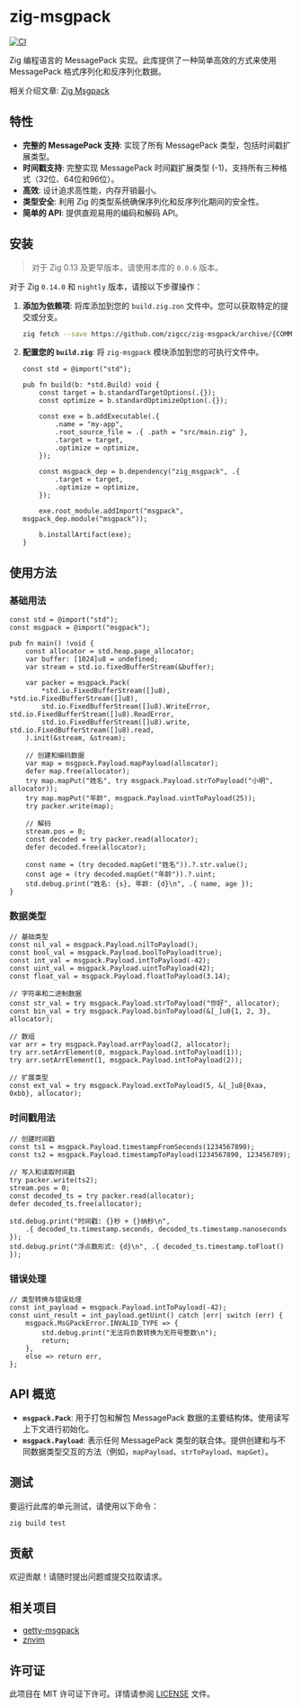 # zig-msgpack

[![CI](https://github.com/zigcc/zig-msgpack/actions/workflows/ci.yml/badge.svg)](https://github.com/zigcc/zig-msgpack/actions/workflows/ci.yml)

Zig 编程语言的 MessagePack 实现。此库提供了一种简单高效的方式来使用 MessagePack 格式序列化和反序列化数据。

相关介绍文章: [Zig Msgpack](https://blog.nvimer.org/2025/05/03/zig-msgpack/)

## 特性

- **完整的 MessagePack 支持**: 实现了所有 MessagePack 类型，包括时间戳扩展类型。
- **时间戳支持**: 完整实现 MessagePack 时间戳扩展类型 (-1)，支持所有三种格式（32位、64位和96位）。
- **高效**: 设计追求高性能，内存开销最小。
- **类型安全**: 利用 Zig 的类型系统确保序列化和反序列化期间的安全性。
- **简单的 API**: 提供直观易用的编码和解码 API。

## 安装

> 对于 Zig 0.13 及更早版本，请使用本库的 `0.0.6` 版本。

对于 Zig `0.14.0` 和 `nightly` 版本，请按以下步骤操作：

1. **添加为依赖项**:
   将库添加到您的 `build.zig.zon` 文件中。您可以获取特定的提交或分支。

   ```sh
   zig fetch --save https://github.com/zigcc/zig-msgpack/archive/{COMMIT_OR_BRANCH}.tar.gz
   ```

2. **配置您的 `build.zig`**:
   将 `zig-msgpack` 模块添加到您的可执行文件中。

   ```zig
   const std = @import("std");

   pub fn build(b: *std.Build) void {
       const target = b.standardTargetOptions(.{});
       const optimize = b.standardOptimizeOption(.{});

       const exe = b.addExecutable(.{
           .name = "my-app",
           .root_source_file = .{ .path = "src/main.zig" },
           .target = target,
           .optimize = optimize,
       });

       const msgpack_dep = b.dependency("zig_msgpack", .{
           .target = target,
           .optimize = optimize,
       });

       exe.root_module.addImport("msgpack", msgpack_dep.module("msgpack"));

       b.installArtifact(exe);
   }
   ```

## 使用方法

### 基础用法

```zig
const std = @import("std");
const msgpack = @import("msgpack");

pub fn main() !void {
    const allocator = std.heap.page_allocator;
    var buffer: [1024]u8 = undefined;
    var stream = std.io.fixedBufferStream(&buffer);

    var packer = msgpack.Pack(
        *std.io.FixedBufferStream([]u8), *std.io.FixedBufferStream([]u8),
        std.io.FixedBufferStream([]u8).WriteError, std.io.FixedBufferStream([]u8).ReadError,
        std.io.FixedBufferStream([]u8).write, std.io.FixedBufferStream([]u8).read,
    ).init(&stream, &stream);

    // 创建和编码数据
    var map = msgpack.Payload.mapPayload(allocator);
    defer map.free(allocator);
    try map.mapPut("姓名", try msgpack.Payload.strToPayload("小明", allocator));
    try map.mapPut("年龄", msgpack.Payload.uintToPayload(25));
    try packer.write(map);

    // 解码
    stream.pos = 0;
    const decoded = try packer.read(allocator);
    defer decoded.free(allocator);
    
    const name = (try decoded.mapGet("姓名")).?.str.value();
    const age = (try decoded.mapGet("年龄")).?.uint;
    std.debug.print("姓名: {s}, 年龄: {d}\n", .{ name, age });
}
```

### 数据类型

```zig
// 基础类型
const nil_val = msgpack.Payload.nilToPayload();
const bool_val = msgpack.Payload.boolToPayload(true);
const int_val = msgpack.Payload.intToPayload(-42);
const uint_val = msgpack.Payload.uintToPayload(42);
const float_val = msgpack.Payload.floatToPayload(3.14);

// 字符串和二进制数据
const str_val = try msgpack.Payload.strToPayload("你好", allocator);
const bin_val = try msgpack.Payload.binToPayload(&[_]u8{1, 2, 3}, allocator);

// 数组
var arr = try msgpack.Payload.arrPayload(2, allocator);
try arr.setArrElement(0, msgpack.Payload.intToPayload(1));
try arr.setArrElement(1, msgpack.Payload.intToPayload(2));

// 扩展类型
const ext_val = try msgpack.Payload.extToPayload(5, &[_]u8{0xaa, 0xbb}, allocator);
```

### 时间戳用法

```zig
// 创建时间戳
const ts1 = msgpack.Payload.timestampFromSeconds(1234567890);
const ts2 = msgpack.Payload.timestampToPayload(1234567890, 123456789);

// 写入和读取时间戳
try packer.write(ts2);
stream.pos = 0;
const decoded_ts = try packer.read(allocator);
defer decoded_ts.free(allocator);

std.debug.print("时间戳: {}秒 + {}纳秒\n", 
    .{ decoded_ts.timestamp.seconds, decoded_ts.timestamp.nanoseconds });
std.debug.print("浮点数形式: {d}\n", .{ decoded_ts.timestamp.toFloat() });
```

### 错误处理

```zig
// 类型转换与错误处理
const int_payload = msgpack.Payload.intToPayload(-42);
const uint_result = int_payload.getUint() catch |err| switch (err) {
    msgpack.MsGPackError.INVALID_TYPE => {
        std.debug.print("无法将负数转换为无符号整数\n");
        return;
    },
    else => return err,
};
```

## API 概览

- **`msgpack.Pack`**: 用于打包和解包 MessagePack 数据的主要结构体。使用读写上下文进行初始化。
- **`msgpack.Payload`**: 表示任何 MessagePack 类型的联合体。提供创建和与不同数据类型交互的方法（例如，`mapPayload`、`strToPayload`、`mapGet`）。

## 测试

要运行此库的单元测试，请使用以下命令：

```sh
zig build test
```

## 贡献

欢迎贡献！请随时提出问题或提交拉取请求。

## 相关项目

- [getty-msgpack](https://git.mzte.de/LordMZTE/getty-msgpack)
- [znvim](https://github.com/jinzhongjia/znvim)

## 许可证

此项目在 MIT 许可证下许可。详情请参阅 [LICENSE](LICENSE) 文件。

